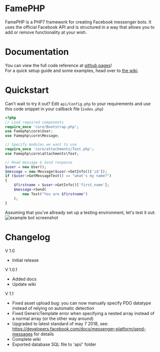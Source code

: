 # FamePHP
FamePHP is a PHP7 framework for creating Facebook messenger bots. It uses the official Facebook API and is structured in a way that allows you to add or remove functionality at your wish.

# Documentation
You can view the full code reference at <a href="https://sleeyax.github.io/FamePHP">github pages</a>!<br>
For a quick setup guide and some examples, head over to <a href="https://github.com/sleeyax/FamePHP/wiki">the wiki</a>.

# Quickstart
Can't wait to try it out? Edit `api/Config.php` to your requirements and use this code snippet in your callback file (`index.php`)
```php
<?php
// Load required components
require_once 'core/Bootstrap.php';
use Famephp\core\User;
use Famephp\core\Message;

// Specify modules we want to use
require_once 'core/attachments/Text.php';
use Famephp\core\attachments\Text;

// Read message & Send response
$user = new User();
$message = new Message($user->GetInfo()['id']);
if ($user->GetMessageText() == "what's my name?") 
{
    $firstname = $user->GetInfo()['first_name'];
    $message->Send(
        new Text("You are $firstname")
    );
}

```
Assuming that you've allready set up a testing environment, let's test it out:
![example bot screenshot](https://i.imgur.com/v6CzxOu.png)

# Changelog
V 1.0
* Initial release

V 1.0.1
* Added docs
* Update wiki

V 1.1
* Fixed asset upload bug: you can now manually specify PDO datatype instead of relying on automatic detection
* Fixed GenericTemplate error when specifying a nested array instead of a normal array (or the other way around)
* Upgraded to latest standard of may 7 2018, see: https://developers.facebook.com/docs/messenger-platform/send-messages for details 
* Complete wiki
* Exported database SQL file to 'api/' folder